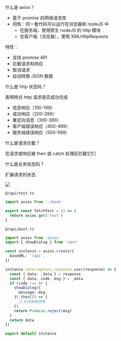 什么是 axios？

- 基于 promise 的网络请求库
- 同构：同一套代码可以运行在浏览器和 nodeJS 中
	- 在服务端，使用原生 nodeJS 的 http 模块
	- 在客户端（浏览器），使用 XMLHttpRequests

特性：

- 支持 promise API
- 拦截请求和响应
- 取消请求
- 自动转换 JSON 数据

什么是 http 状态码？

表明特点 http 请求是否成功完成

- 信息响应（100-199）
- 成功响应（200-299）
- 重定向消息（300-399）
- 客户端错误响应（400-499）
- 服务端错误响应（500-599）

什么是请求拦截？

在请求或响应被 then 或 catch 处理前拦截它们

什么是业务状态码？

扩展请求的状态

![](https://imgbed-1305223678.cos.ap-guangzhou.myqcloud.com/202303231957203.png)


`@/api/test.ts`
```ts
import axios from './base'

export const fetchTest = () => {
  return axios.get('test')
}
```

`@/api/bast.ts`
```ts
import axios from 'axios'
import { showDialog } from 'vant'

const instance = axios.create({
  baseURL: '/api',
})

instance.interceptors.response.use((response) => {
  const { data: _data } = response
  const { data, code, msg } = _data
  if (code !== 0) {
    showDialog({
      message: msg,
    }).then(() => {
      //关闭弹窗逻辑
    })
    return Promise.reject(msg)
  }
  return data
})

export default instance

```


